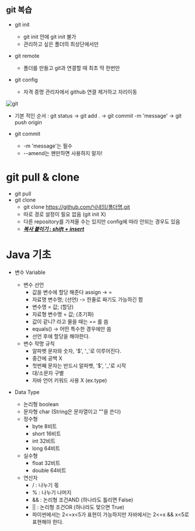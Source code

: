 ## git 복습
* git init
  * git init 안에 git init 불가
  * 관리하고 싶은 폴더의 최상단에서만

* git remote
  * 폴더를 만들고 git과 연결할 때 최초 딱 한번만

* git config
  * 자격 증명 관리자에서 github 연결 제거하고 자리이동

![git](git.png)

* 기본 적인 순서 : 
  git status -> git add . -> git commit -m 'message' -> git push origin <master>

* git commit
  * -m 'message'는 필수 
  * --amend는 왠만하면 사용하지 말자!

# git pull & clone

* git pull
* git clone
  * git clone https://github.com/닉네임/폴더명.git
  * 따로 경로 설정이 필요 없음 (git init X)
  * 다른 repository를 가져올 수는 있지만 config에 따라 안되는 경우도 있음
  * <u>***복사 붙이기 : shift + insert***</u>

# Java 기초

* 변수 Variable
  * 변수 선언
    * 값을 변수에 할당 해준다 assign -> =
    * 자료명 변수명; (선언) -> 한줄로 짜기도 가능하긴 함
    * 변수명 = 값; (할당)
    * 자료형 변수명 = 값; (초기화)
    * 값이 같니? 라고 물을 때는 == 를 씀
    * equals() -> 어떤 특수한 경우에만 씀 
    * 선언 후에 할당을 해야한다.
  * 변수 작명 규칙
    * 알파벳 문자와 숫자, '$', '_'로 이루어진다.
    * 중간에 공백 X
    * 첫번째 문자는 반드시 알파벳, '$', '_'로 시작
    * 대/소문자 구별
    * 자바 언어 키워드 사용 X (ex.type)

* Data Type
  * 논리형 boolean 
  * 문자형 char (String은 문자열이고 ""을 쓴다)
  * 정수형
    * byte 8비트 
    * short 16비트
    * int 32비트
    * long 64비트
  * 실수형
    * float 32비트
    * double 64비트
  * 연산자
    * / : 나누기 몫
    * % : 나누기 나머지
    * && : 논리형 조건AND (하나라도 틀리면 False)
    * || : 논리형 조건OR (하나라도 맞으면 True)
    * 파이썬에서는 2<=x<5가 표현이 가능하지만 자바에서는 2<=x && x<5로 표현해야 한다.